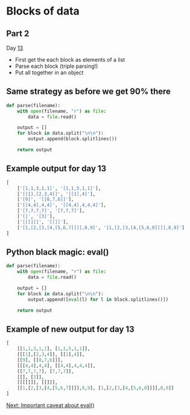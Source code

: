 # Blocks of data

## Part 2

Day [13](https://adventofcode.com/2022/day/13/input)

- First get the each block as elements of a list
- Parse each block (triple parsing!)
- Put all together in an object

## Same strategy as before we get 90% there

```python
def parse(filename):
    with open(filename, "r") as file:
        data = file.read()

    output = []
    for block in data.split("\n\n"):
        output.append(block.splitlines())

    return output
```

## Example output for day 13

```python
[
    ['[1,1,3,1,1]', '[1,1,5,1,1]'],
    ['[[1],[2,3,4]]', '[[1],4]'],
    ['[9]', '[[8,7,6]]'],
    ['[[4,4],4,4]', '[[4,4],4,4,4]'],
    ['[7,7,7,7]', '[7,7,7]'],
    ['[]', '[3]'],
    ['[[[]]]', '[[]]'],
    ['[1,[2,[3,[4,[5,6,7]]]],8,9]', '[1,[2,[3,[4,[5,6,0]]]],8,9]']
]
```

## Python black magic: eval()

```python
def parse(filename):
    with open(filename, "r") as file:
        data = file.read()

    output = []
    for block in data.split("\n\n"):
        output.append([eval(l) for l in block.splitlines()])

    return output
```

## Example of new output for day 13

```python
[
    [[1,1,3,1,1], [1,1,5,1,1]],
    [[[1],[2,3,4]], [[1],4]],
    [[9], [[8,7,6]]],
    [[[4,4],4,4], [[4,4],4,4,4]],
    [[7,7,7,7], [7,7,7]],
    [[], [3]],
    [[[[]]], [[]]],
    [[1,[2,[3,[4,[5,6,7]]]],8,9], [1,[2,[3,[4,[5,6,0]]]],8,9]]
]
```

[Next: Important caveat about eval()](./14.eval.md)
